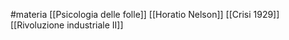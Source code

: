 #materia 
[[Psicologia delle folle]]
[[Horatio Nelson]]
[[Crisi 1929]]
[[Rivoluzione industriale II]]